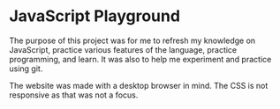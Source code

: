 # JavaScript Playground

The purpose of this project was for me to refresh my knowledge on JavaScript, practice various features of the language, practice programming, and learn. It was also to help me experiment and practice using git.

The website was made with a desktop browser in mind. The CSS is not responsive as that was not a focus.